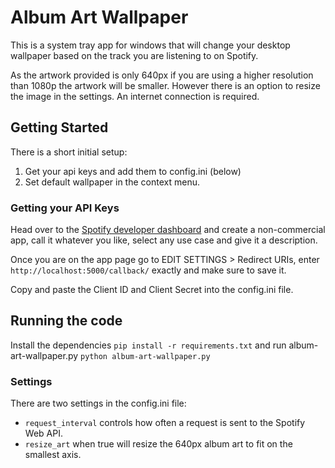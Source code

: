 # Album Art Wallpaper

This is a system tray app for windows that will change your desktop wallpaper based on the track you are listening to on Spotify.


As the artwork provided is only 640px if you are using a higher resolution than 1080p the artwork will be smaller. However there is an option to resize the image in the settings.
An internet connection is required.

## Getting Started
There is a short initial setup:

1. Get your api keys and add them to config.ini (below)
2. Set default wallpaper in the context menu.

### Getting your API Keys
Head over to the [Spotify developer dashboard](https://www.google.com) and create a non-commercial app, call it whatever you like, select any use case and give it a description.

Once you are on the app page go to EDIT SETTINGS > Redirect URIs, enter ``` http://localhost:5000/callback/ ``` exactly and make sure to save it.

Copy and paste the Client ID and Client Secret into the config.ini file.

## Running the code
Install the dependencies ```pip install -r requirements.txt``` and run album-art-wallpaper.py ```python album-art-wallpaper.py```

### Settings
There are two settings in the config.ini file:

- ```request_interval``` controls how often a request is sent to the Spotify Web API.
- ```resize_art``` when true will resize the 640px album art to fit on the smallest axis.
